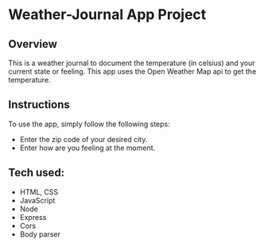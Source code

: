 # Weather-Journal App Project

## Overview
This is a weather journal to document the temperature (in celsius) and your current state or feeling. This app uses the Open Weather Map api to get the temperature.

## Instructions
To use the app, simply follow the following steps:

  - Enter the zip code of your desired city.
  - Enter how are you feeling at the moment.

## Tech used:

  - HTML, CSS
  - JavaScript
  - Node
  - Express
  - Cors
  - Body parser

